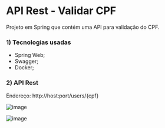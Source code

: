 # API Rest -  Validar CPF
Projeto em Spring que contém uma API para validação do CPF.

### 1) Tecnologias usadas
- Spring Web;
- Swagger;
- Docker;

### 2) API Rest

Endereço: http://host:port/users/{cpf}

![image](https://user-images.githubusercontent.com/74054701/218781384-d3572bec-4dcd-44e2-8a16-18ef0c4603a4.png)

![image](https://user-images.githubusercontent.com/74054701/218781451-4c6ea2ba-4a13-4458-b769-7e24fdb462a0.png)
